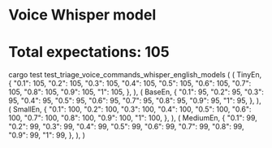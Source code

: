 # Voice Whisper model

# Total expectations: 105
cargo test test_triage_voice_commands_whisper_english_models
(
    (
        TinyEn,
        {
            "0.1": 105,
            "0.2": 105,
            "0.3": 105,
            "0.4": 105,
            "0.5": 105,
            "0.6": 105,
            "0.7": 105,
            "0.8": 105,
            "0.9": 105,
            "1": 105,
        },
    ),
    (
        BaseEn,
        {
            "0.1": 95,
            "0.2": 95,
            "0.3": 95,
            "0.4": 95,
            "0.5": 95,
            "0.6": 95,
            "0.7": 95,
            "0.8": 95,
            "0.9": 95,
            "1": 95,
        },
    ),
    (
        SmallEn,
        {
            "0.1": 100,
            "0.2": 100,
            "0.3": 100,
            "0.4": 100,
            "0.5": 100,
            "0.6": 100,
            "0.7": 100,
            "0.8": 100,
            "0.9": 100,
            "1": 100,
        },
    ),
    (
        MediumEn,
        {
            "0.1": 99,
            "0.2": 99,
            "0.3": 99,
            "0.4": 99,
            "0.5": 99,
            "0.6": 99,
            "0.7": 99,
            "0.8": 99,
            "0.9": 99,
            "1": 99,
        },
    ),
)
